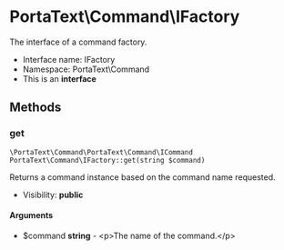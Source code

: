 PortaText\Command\IFactory
===============

The interface of a command factory.




* Interface name: IFactory
* Namespace: PortaText\Command
* This is an **interface**






Methods
-------


### get

    \PortaText\Command\PortaText\Command\ICommand PortaText\Command\IFactory::get(string $command)

Returns a command instance based on the command name requested.



* Visibility: **public**


#### Arguments
* $command **string** - &lt;p&gt;The name of the command.&lt;/p&gt;


